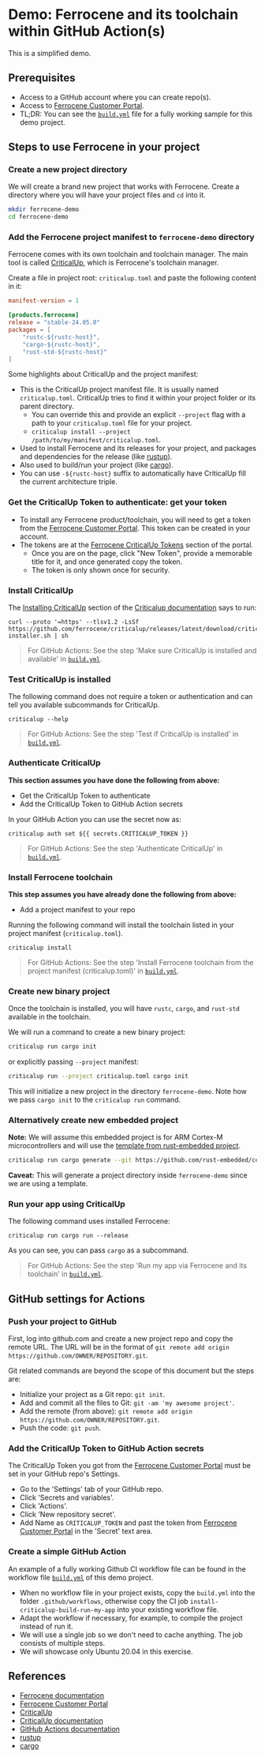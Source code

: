 # Demo: Ferrocene and its toolchain within GitHub Action(s)

This is a simplified demo.

## Prerequisites

- Access to a GitHub account where you can create repo(s).
- Access to [Ferrocene Customer Portal].
- TL;DR: You can see the [`build.yml`] file for a fully working sample for this demo project.

## Steps to use Ferrocene in your project

### Create a new project directory

We will create a brand new project that works with Ferrocene.
Create a directory where you will have your project files and `cd` into it.

```sh
mkdir ferrocene-demo
cd ferrocene-demo
```

### Add the Ferrocene project manifest to `ferrocene-demo` directory

Ferrocene comes with its own toolchain and toolchain manager. The main tool is called
[CriticalUp], which is Ferrocene's toolchain manager.

Create a file in project root: `criticalup.toml` and paste the following content in it:

```toml
manifest-version = 1

[products.ferrocene]
release = "stable-24.05.0"
packages = [
    "rustc-${rustc-host}",
    "cargo-${rustc-host}",
    "rust-std-${rustc-host}"
]
```

Some highlights about CriticalUp and the project manifest:

- This is the CriticalUp project manifest file. It is usually named `criticalup.toml`.
  CriticalUp tries to find it within your project folder or its parent directory.
  - You can override this and provide an explicit `--project` flag with a path to your `criticalup.toml` file for your project.
  - `criticalup install --project /path/to/my/manifest/criticalup.toml`.
- Used to install Ferrocene and its releases for your project, and packages and dependencies for the release (like [rustup]).
- Also used to build/run your project (like [cargo]).
- You can use `-${rustc-host}` suffix to automatically have CriticalUp fill the current architecture triple.

### Get the CriticalUp Token to authenticate: get your token

- To install any Ferrocene product/toolchain, you will need to get a token from the [Ferrocene Customer Portal].
  This token can be created in your account.
- The tokens are at the [Ferrocene CriticalUp Tokens] section of the portal.
  - Once you are on the page, click "New Token", provide a memorable title for it, and once generated copy the token.
  - The token is only shown once for security.

### Install CriticalUp

The [Installing CriticalUp](https://criticalup.ferrocene.dev/install.html) section of the [Criticalup documentation] says to run:

```shell
curl --proto '=https' --tlsv1.2 -LsSf https://github.com/ferrocene/criticalup/releases/latest/download/criticalup-installer.sh | sh
```

> For GitHub Actions: See the step 'Make sure CriticalUp is installed and available' in [`build.yml`].

### Test CriticalUp is installed

The following command does not require a token or authentication and can tell you available subcommands for CriticalUp.

```shell
criticalup --help 
```

> For GitHub Actions: See the step 'Test if CriticalUp is installed' in [`build.yml`].

### Authenticate CriticalUp

**This section assumes you have done the following from above:**

- Get the CriticalUp Token to authenticate
- Add the CriticalUp Token to GitHub Action secrets

In your GitHub Action you can use the secret now as:

```shell
criticalup auth set ${{ secrets.CRITICALUP_TOKEN }}
```

> For GitHub Actions: See the step 'Authenticate CriticalUp' in [`build.yml`].

### Install Ferrocene toolchain

**This step assumes you have already done the following from above:**

- Add a project manifest to your repo

Running the following command will install the toolchain listed in your project manifest (`criticalup.toml`).

```shell
criticalup install
```

> For GitHub Actions: See the step 'Install Ferrocene toolchain from the project manifest (criticalup.toml)' in [`build.yml`].

### Create new binary project

Once the toolchain is installed, you will have `rustc`, `cargo`, and `rust-std` available in the toolchain.

We will run a command to create a new binary project:

```sh
criticalup run cargo init
```

or explicitly passing `--project` manifest:

```sh
criticalup run --project criticalup.toml cargo init
```

This will initialize a new project in the directory `ferrocene-demo`.
Note how we pass `cargo init` to the `criticalup run` command.

### Alternatively create new embedded project

**Note:** We will assume this embedded project is for ARM Cortex-M microcontrollers
and will use the [template from rust-embedded project](https://github.com/rust-embedded/cortex-m-quickstart).

```sh
criticalup run cargo generate --git https://github.com/rust-embedded/cortex-m-quickstart
```

**Caveat:** This will generate a project directory inside `ferrocene-demo` since we are using a template.

### Run your app using CriticalUp

The following command uses installed Ferrocene:

```shell
criticalup run cargo run --release
```

As you can see, you can pass `cargo` as a subcommand.

> For GitHub Actions: See the step 'Run my app via Ferrocene and its toolchain' in [`build.yml`].

## GitHub settings for Actions

### Push your project to GitHub

First, log into github.com and create a new project repo and copy the remote URL.
The URL will be in the format of `git remote add origin https://github.com/OWNER/REPOSITORY.git`.

Git related commands are beyond the scope of this document but the steps are:

- Initialize your project as a Git repo: `git init`.
- Add and commit all the files to Git: `git -am 'my awesome project'`.
- Add the remote (from above): `git remote add origin https://github.com/OWNER/REPOSITORY.git`.
- Push the code: `git push`.

### Add the CriticalUp Token to GitHub Action secrets

The CriticalUp Token you got from the [Ferrocene Customer Portal] must be set in your GitHub repo's Settings.

- Go to the 'Settings' tab of your GitHub repo.
- Click 'Secrets and variables'.
- Click 'Actions'.
- Click 'New repository secret'.
- Add Name as `CRITICALUP_TOKEN` and past the token from [Ferrocene Customer Portal] in the 'Secret' text area.

### Create a simple GitHub Action

An example of a fully working Github CI workflow file can be found in the workflow file [`build.yml`] of this demo project.

- When no workflow file in your project exists, copy the `build.yml` into the folder `.github/workflows`, otherwise
  copy the CI job `install-criticalup-build-run-my-app` into your existing workflow file.
- Adapt the workflow if necessary, for example, to compile the project instead of run it.
- We will use a single job so we don't need to cache anything. The job consists of multiple steps.
- We will showcase only Ubuntu 20.04 in this exercise.

## References

- [Ferrocene documentation]
- [Ferrocene Customer Portal]
- [CriticalUp]
- [CriticalUp documentation]
- [GitHub Actions documentation](https://docs.github.com/en/actions)
- [rustup]
- [cargo]

[CriticalUp]: https://github.com/ferrocene/criticalup
[CriticalUp documentation]: https://criticalup.ferrocene.dev/index.html
[Ferrocene Customer Portal]: https://customers.ferrocene.dev
[Ferrocene CriticalUp Tokens]: https://customers.ferrocene.dev/users/tokens
[Ferrocene documentation]: https://public-docs.ferrocene.dev/main/index.html
[rustup]: https://rustup.rs/
[cargo]: https://doc.rust-lang.org/cargo/
[`build.yml`]: ./.github/workflows/build.yml
